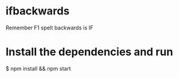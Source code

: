 # ifbackwards
Remember F1 spelt backwards is IF

# Install the dependencies and run
$ npm install && npm start
